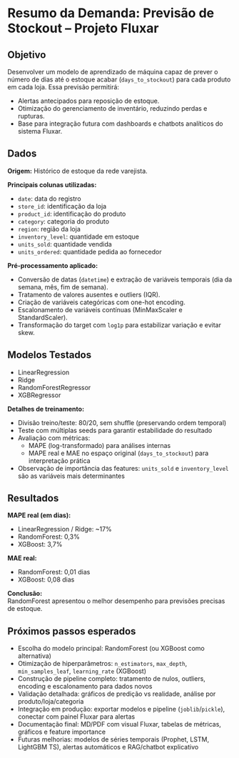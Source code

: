 # Resumo da Demanda: Previsão de Stockout – Projeto Fluxar

## Objetivo
Desenvolver um modelo de aprendizado de máquina capaz de prever o número de dias até o estoque acabar (`days_to_stockout`) para cada produto em cada loja. Essa previsão permitirá:

- Alertas antecipados para reposição de estoque.
- Otimização do gerenciamento de inventário, reduzindo perdas e rupturas.
- Base para integração futura com dashboards e chatbots analíticos do sistema Fluxar.

## Dados

**Origem:** Histórico de estoque da rede varejista.

**Principais colunas utilizadas:**

- `date`: data do registro
- `store_id`: identificação da loja
- `product_id`: identificação do produto
- `category`: categoria do produto
- `region`: região da loja
- `inventory_level`: quantidade em estoque
- `units_sold`: quantidade vendida
- `units_ordered`: quantidade pedida ao fornecedor

**Pré-processamento aplicado:**

- Conversão de datas (`datetime`) e extração de variáveis temporais (dia da semana, mês, fim de semana).
- Tratamento de valores ausentes e outliers (IQR).
- Criação de variáveis categóricas com one-hot encoding.
- Escalonamento de variáveis contínuas (MinMaxScaler e StandardScaler).
- Transformação do target com `log1p` para estabilizar variação e evitar skew.

## Modelos Testados

- LinearRegression
- Ridge
- RandomForestRegressor
- XGBRegressor

**Detalhes de treinamento:**

- Divisão treino/teste: 80/20, sem shuffle (preservando ordem temporal)
- Teste com múltiplas seeds para garantir estabilidade do resultado
- Avaliação com métricas:
  - MAPE (log-transformado) para análises internas
  - MAPE real e MAE no espaço original (`days_to_stockout`) para interpretação prática
- Observação de importância das features: `units_sold` e `inventory_level` são as variáveis mais determinantes

## Resultados

**MAPE real (em dias):**

- LinearRegression / Ridge: ~17%
- RandomForest: 0,3%
- XGBoost: 3,7%

**MAE real:**

- RandomForest: 0,01 dias
- XGBoost: 0,08 dias

**Conclusão:**  
RandomForest apresentou o melhor desempenho para previsões precisas de estoque.

## Próximos passos esperados

- Escolha do modelo principal: RandomForest (ou XGBoost como alternativa)
- Otimização de hiperparâmetros: `n_estimators`, `max_depth`, `min_samples_leaf`, `learning_rate` (XGBoost)
- Construção de pipeline completo: tratamento de nulos, outliers, encoding e escalonamento para dados novos
- Validação detalhada: gráficos de predição vs realidade, análise por produto/loja/categoria
- Integração em produção: exportar modelos e pipeline (`joblib`/`pickle`), conectar com painel Fluxar para alertas
- Documentação final: MD/PDF com visual Fluxar, tabelas de métricas, gráficos e feature importance
- Futuras melhorias: modelos de séries temporais (Prophet, LSTM, LightGBM TS), alertas automáticos e RAG/chatbot explicativo
